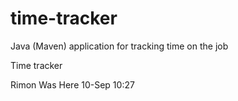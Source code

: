 # time-tracker
Java (Maven) application for tracking time on the job

Time tracker

Rimon Was Here 10-Sep 10:27
